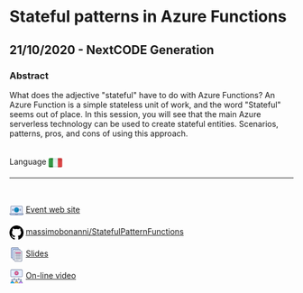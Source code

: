 # Stateful patterns in Azure Functions
## 21/10/2020 - NextCODE Generation
### Abstract
What does the adjective "stateful" have to do with Azure Functions?
An Azure Function is a simple stateless unit of work, and the word "Stateful" seems out of place. In this session, you will see that the main Azure serverless technology can be used to create stateful entities. Scenarios, patterns, pros, and cons of using this approach.

<br/>
Language <img width="25" src="https://raw.githubusercontent.com/massimobonanni/massimobonanni/master/images/flagitaly.svg" style="vertical-align:middle">

<br/>

---

<br/>
<p>
<img width="25" src="https://raw.githubusercontent.com/massimobonanni/massimobonanni/master/images/eventwebsite.svg" style="vertical-align:middle"> 
<a href="https://nextcodegeneration.it/2020/09/28/stateful-patterns-in-azure-functions-ich-online-21-ottobre-ore-1800/">Event web site</a>
</p>

<p>
<img width="25" src="https://raw.githubusercontent.com/massimobonanni/massimobonanni/master/images/github.svg" style="vertical-align:middle"> 
<a href="https://github.com/massimobonanni/StatefulPatternFunctions" target="_blank">massimobonanni/StatefulPatternFunctions</a>
</p>

<p>
<img width="25" src="https://raw.githubusercontent.com/massimobonanni/massimobonanni/master/images/slides.svg" style="vertical-align:middle"> 
<a href="https://raw.githubusercontent.com/massimobonanni/massimobonanni/master/slides/20201021.pdf">Slides</a>
</p>

<p>
<img width="25" src="https://raw.githubusercontent.com/massimobonanni/massimobonanni/master/images/video.svg" style="vertical-align:middle"> 
<a href="https://www.youtube.com/watch?v=e69B8T2inRw&feature=youtu.be" target="_blank">On-line video</a>
</p>    